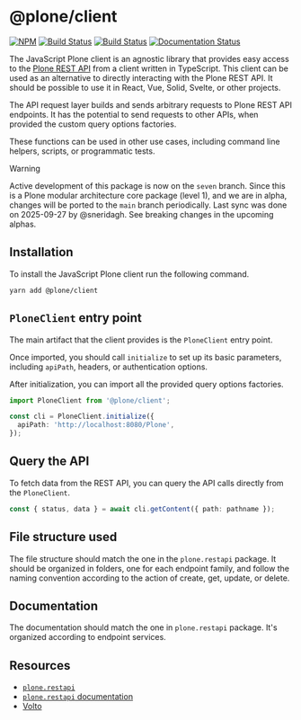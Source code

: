 # @plone/client

[![NPM](https://img.shields.io/npm/v/@plone/client.svg)](https://www.npmjs.com/package/@plone/client)
[![Build Status](https://github.com/plone/plone.restapi-client/actions/workflows/code.yml/badge.svg)](https://github.com/plone/plone.restapi-client/actions)
[![Build Status](https://github.com/plone/plone.restapi-client/actions/workflows/unit.yml/badge.svg)](https://github.com/plone/plone.restapi-client/actions)
[![Documentation Status](https://app.readthedocs.org/projects/plone-client/badge/?version=latest)](https://plone-client.readthedocs.io/en/latest/?badge=latest)

The JavaScript Plone client is an agnostic library that provides easy access to the [Plone REST API](https://github.com/plone/plone.restapi/) from a client written in TypeScript.
This client can be used as an alternative to directly interacting with the Plone REST API.
It should be possible to use it in React, Vue, Solid, Svelte, or other projects.

The API request layer builds and sends arbitrary requests to Plone REST API endpoints.
It has the potential to send requests to other APIs, when provided the custom query options factories.

These functions can be used in other use cases, including command line helpers, scripts, or programmatic tests.

> [!WARNING]
> Active development of this package is now on the `seven` branch.
> Since this is a Plone modular architecture core package (level 1), and we are in alpha, changes will be ported to the `main` branch periodically.
> Last sync was done on 2025-09-27 by @sneridagh.
> See breaking changes in the upcoming alphas.

## Installation

To install the JavaScript Plone client run the following command.

```shell
yarn add @plone/client
```

## `PloneClient` entry point

The main artifact that the client provides is the `PloneClient` entry point.

Once imported, you should call `initialize` to set up its basic parameters, including `apiPath`, headers, or authentication options.

After initialization, you can import all the provided query options factories.

```ts
import PloneClient from '@plone/client';

const cli = PloneClient.initialize({
  apiPath: 'http://localhost:8080/Plone',
});
```


## Query the API

To fetch data from the REST API, you can query the API calls directly from the `PloneClient`.

```ts
const { status, data } = await cli.getContent({ path: pathname });
```


## File structure used

The file structure should match the one in the `plone.restapi` package.
It should be organized in folders, one for each endpoint family, and follow the naming convention according to the action of create, get, update, or delete.


## Documentation

The documentation should match the one in `plone.restapi` package.
It's organized according to endpoint services.


## Resources

-   [`plone.restapi`](https://github.com/plone/plone.restapi)
-   [`plone.restapi` documentation](https://plonerestapi.readthedocs.io/en/latest/)
-   [Volto](https://github.com/plone/volto)
